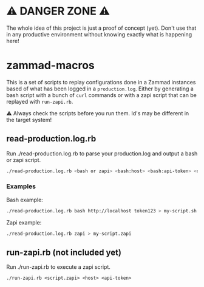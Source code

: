 # ⚠️ DANGER ZONE ⚠️

The whole idea of this project is just a proof of concept (yet). Don't use that
in any productive environment without knowing exactly what is happening here!

# zammad-macros
This is a set of scripts to replay configurations done in a Zammad instances
based of what has been logged in a `production.log`. Either by generating a
bash script with a bunch of `curl` commands or with a zapi script that can be
replayed with `run-zapi.rb`.

⚠️ Always check the scripts before you run them. Id's may be different in the
target system!

## read-production.log.rb

Run ./read-production.log.rb to parse your production.log and output a bash or
zapi script.

```bash
./read-production.log.rb <bash or zapi> <bash:host> <bash:api-token> <optional:path/to/poduction.log>
```

### Examples

Bash example:

```bash
./read-production.log.rb bash http://localhost token123 > my-script.sh
```

Zapi example:

```bash
./read-production.log.rb zapi > my-script.zapi
```

## run-zapi.rb (not included yet)

Run ./run-zapi.rb to execute a zapi script.

```
./run-zapi.rb <script.zapi> <host> <api-token>
```